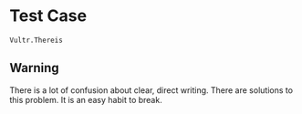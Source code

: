# Test Case

    Vultr.Thereis

## Warning

There is a lot of confusion about clear, direct writing. There are solutions to this problem. It is an easy habit to break.
